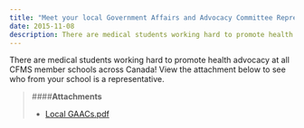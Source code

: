 ```yaml
---
title: "Meet your local Government Affairs and Advocacy Committee Representatives"
date: 2015-11-08
description: There are medical students working hard to promote health advocacy at all CFMS member schools across Canada! See who from your school is a representative.
---
```


There are medical students working hard to promote health advocacy at all CFMS member schools across Canada! View the attachment below to see who from your school is a representative.

> ####**Attachments**
> - [Local GAACs.pdf](/files/updates/Local%20GAACs.pdf)